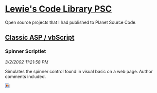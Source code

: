 # [Lewie's Code Library PSC](../../README.md)

Open source projects that I had published to Planet Source Code.

## [Classic ASP / vbScript](../README.md)

### Spinner Scriptlet

*3/2/2002 11:21:58 PM*

Simulates the spinner control found in visual basic on a web page. Author comments included.

![Screenshot of Spinner Scriptlet](/screenshot.gif)



